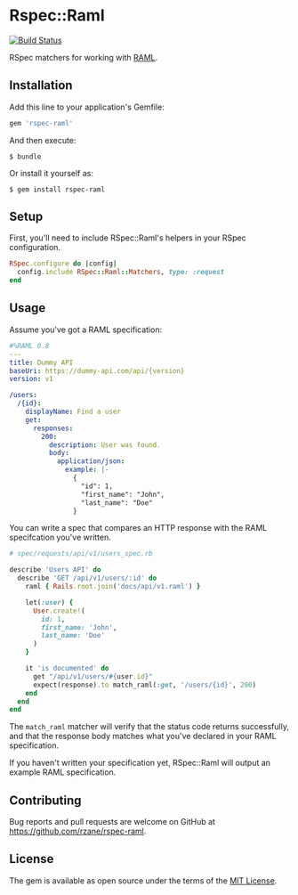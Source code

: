 # Rspec::Raml

[![Build Status](https://travis-ci.org/rzane/rspec-raml.svg?branch=master)](https://travis-ci.org/rzane/rspec-raml)

RSpec matchers for working with [RAML](http://raml.org).

## Installation

Add this line to your application's Gemfile:

```ruby
gem 'rspec-raml'
```

And then execute:

    $ bundle

Or install it yourself as:

    $ gem install rspec-raml

## Setup

First, you'll need to include RSpec::Raml's helpers in your RSpec configuration.

```ruby
RSpec.configure do |config|
  config.include RSpec::Raml::Matchers, type: :request
end
```

## Usage

Assume you've got a RAML specification:

```yaml
#%RAML 0.8
---
title: Dummy API
baseUri: https://dummy-api.com/api/{version}
version: v1

/users:
  /{id}:
    displayName: Find a user
    get:
      responses:
        200:
          description: User was found.
          body:
            application/json:
              example: |-
                {
                  "id": 1,
                  "first_name": "John",
                  "last_name": "Doe"
                }

```

You can write a spec that compares an HTTP response with the RAML specifcation you've written.

```ruby
# spec/requests/api/v1/users_spec.rb

describe 'Users API' do
  describe 'GET /api/v1/users/:id' do
    raml { Rails.root.join('docs/api/v1.raml') }

    let(:user) {
      User.create!(
        id: 1,
        first_name: 'John',
        last_name: 'Doe'
      )
    }

    it 'is documented' do
      get "/api/v1/users/#{user.id}"
      expect(response).to match_raml(:get, '/users/{id}', 200)
    end
  end
end
```

The `match_raml` matcher will verify that the status code returns successfully, and that the response body matches what you've declared in your RAML specification.

If you haven't written your specification yet, RSpec::Raml will output an example RAML specification.

## Contributing

Bug reports and pull requests are welcome on GitHub at https://github.com/rzane/rspec-raml.

## License

The gem is available as open source under the terms of the [MIT License](http://opensource.org/licenses/MIT).
